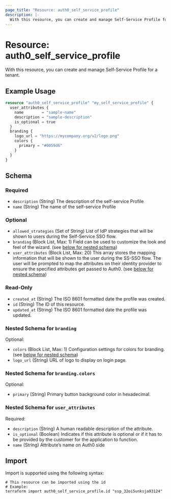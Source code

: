 ```yaml
---
page_title: "Resource: auth0_self_service_profile"
description: |-
  With this resource, you can create and manage Self-Service Profile for a tenant.
---
```


# Resource: auth0_self_service_profile

With this resource, you can create and manage Self-Service Profile for a tenant.

## Example Usage

```terraform
resource "auth0_self_service_profile" "my_self_service_profile" {
  user_attributes {
    name        = "sample-name"
    description = "sample-description"
    is_optional = true
  }
  branding {
    logo_url = "https://mycompany.org/v2/logo.png"
    colors {
      primary = "#0059d6"
    }
  }
}
```

<!-- schema generated by tfplugindocs -->
## Schema

### Required

- `description` (String) The description of the self-service Profile
- `name` (String) The name of the self-service Profile

### Optional

- `allowed_strategies` (Set of String) List of IdP strategies that will be shown to users during the Self-Service SSO flow.
- `branding` (Block List, Max: 1) Field can be used to customize the look and feel of the wizard. (see [below for nested schema](#nestedblock--branding))
- `user_attributes` (Block List, Max: 20) This array stores the mapping information that will be shown to the user during the SS-SSO flow. The user will be prompted to map the attributes on their identity provider to ensure the specified attributes get passed to Auth0. (see [below for nested schema](#nestedblock--user_attributes))

### Read-Only

- `created_at` (String) The ISO 8601 formatted date the profile was created.
- `id` (String) The ID of this resource.
- `updated_at` (String) The ISO 8601 formatted date the profile was updated.

<a id="nestedblock--branding"></a>
### Nested Schema for `branding`

Optional:

- `colors` (Block List, Max: 1) Configuration settings for colors for branding. (see [below for nested schema](#nestedblock--branding--colors))
- `logo_url` (String) URL of logo to display on login page.

<a id="nestedblock--branding--colors"></a>
### Nested Schema for `branding.colors`

Optional:

- `primary` (String) Primary button background color in hexadecimal.



<a id="nestedblock--user_attributes"></a>
### Nested Schema for `user_attributes`

Required:

- `description` (String) A human readable description of the attribute.
- `is_optional` (Boolean) Indicates if this attribute is optional or if it has to be provided by the customer for the application to function.
- `name` (String) Attribute’s name on Auth0 side

## Import

Import is supported using the following syntax:

```shell
# This resource can be imported using the id
# Example:
terraform import auth0_self_service_profile.id "ssp_32oi5unksja93124"
```
